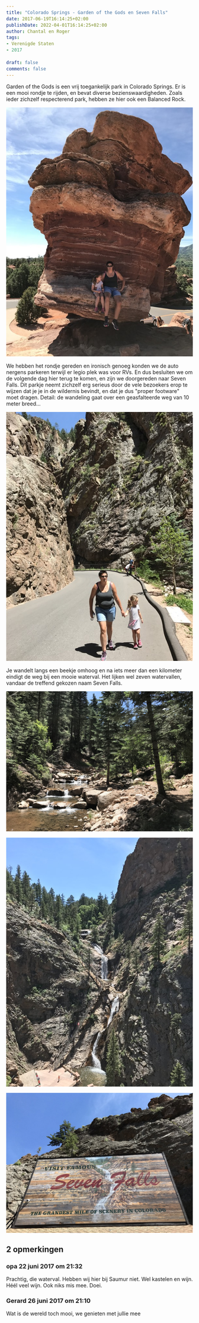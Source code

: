 ```yaml
---
title: "Colorado Springs - Garden of the Gods en Seven Falls"
date: 2017-06-19T16:14:25+02:00
publishDate: 2022-04-01T16:14:25+02:00
author: Chantal en Roger
tags:
- Verenigde Staten
- 2017

draft: false
comments: false
---
```


Garden of the Gods is een vrij toegankelijk park in Colorado Springs. Er is een mooi rondje te rijden, en bevat diverse bezienswaardigheden. Zoals ieder zichzelf respecterend park, hebben ze hier ook een Balanced Rock.

![Garden of the Gods](./images/IMG_15984.jpg)

We hebben het rondje gereden en ironisch genoeg konden we de auto nergens parkeren terwijl er legio plek was voor RVs. En dus besluiten we om de volgende dag hier terug te komen, en zijn we doorgereden naar Seven Falls. Dit parkje neemt zichzelf erg serieus door de vele bezoekers erop te wijzen dat je je in de wildernis bevindt, en dat je dus "proper footware" moet dragen. Detail: de wandeling gaat over een geasfalteerde weg van 10 meter breed...

![Seven Falls](./images/IMG_16044.jpg)

Je wandelt langs een beekje omhoog en na iets meer dan een kilometer eindigt de weg bij een mooie waterval. Het lijken wel zeven watervallen, vandaar de treffend gekozen naam Seven Falls.

![Seven Falls](./images/IMG_16074.jpg)

![Seven Falls](./images/IMG_16114.jpg)

![Seven Falls](./images/IMG_16154.jpg)

## 2 opmerkingen

### opa 22 juni 2017 om 21:32

Prachtig, die waterval. Hebben wij hier bij Saumur niet. Wel kastelen en wijn. Héél veel wijn. Ook niks mis mee. Doei.

### Gerard 26 juni 2017 om 21:10

Wat is de wereld toch mooi, we genieten met jullie mee
